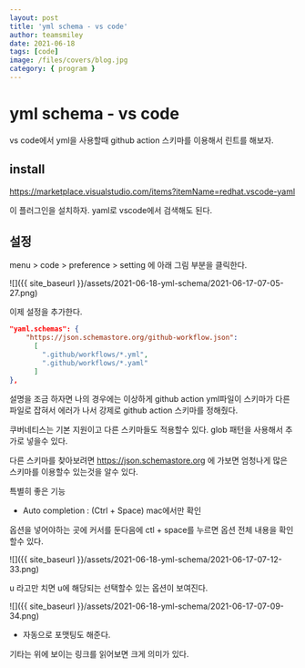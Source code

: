 ```yaml
---
layout: post
title: 'yml schema - vs code'
author: teamsmiley
date: 2021-06-18
tags: [code]
image: /files/covers/blog.jpg
category: { program }
---
```


# yml schema - vs code

vs code에서 yml을 사용할때 github action 스키마를 이용해서 린트를 해보자.

## install

<https://marketplace.visualstudio.com/items?itemName=redhat.vscode-yaml>

이 플러그인을 설치하자. yaml로 vscode에서 검색해도 된다.

## 설정

menu > code > preference > setting 에 아래 그림 부분을 클릭한다.

![]({{ site_baseurl }}/assets/2021-06-18-yml-schema/2021-06-17-07-05-27.png)

이제 설정을 추가한다.

```json
"yaml.schemas": {
    "https://json.schemastore.org/github-workflow.json":
      [
        ".github/workflows/*.yml",
        ".github/workflows/*.yaml"
      ]
},
```

설명을 조금 하자면 나의 경우에는 이상하게 github action yml파일이 스키마가 다른 파일로 잡혀서 에러가 나서 강제로 github action 스키마를 정해줬다.

쿠버네티스는 기본 지원이고 다른 스키마들도 적용할수 있다. glob 패턴을 사용해서 추가로 넣을수 있다.

다른 스키마를 찾아보려면 https://json.schemastore.org 에 가보면 엄청나게 많은 스키마를 이용할수 있는것을 알수 있다.

특별히 좋은 기능

- Auto completion : (Ctrl + Space) mac에서만 확인

옵션을 넣어야하는 곳에 커서를 둔다음에 ctl + space를 누르면 옵션 전체 내용을 확인할수 있다.

![]({{ site_baseurl }}/assets/2021-06-18-yml-schema/2021-06-17-07-12-33.png)

u 라고만 치면 u에 해당되는 선택할수 있는 옵션이 보여진다.

![]({{ site_baseurl }}/assets/2021-06-18-yml-schema/2021-06-17-07-09-34.png)

- 자동으로 포맷팅도 해준다.

기타는 위에 보이는 링크를 읽어보면 크게 의미가 있다.
